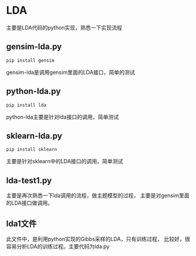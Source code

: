 # LDA
主要是LDA代码的python实现，熟悉一下实现流程

## gensim-lda.py
    pip install gensim
gensim-lda是调用gensim里面的LDA接口，简单的测试

## python-lda.py
    pip install lda
python-lda主要是针对lda接口的调用，简单测试

## sklearn-lda.py
    pip install sklearn
主要是针对sklearn中的LDA接口的调用，简单测试

## lda-test1.py
主要是再次熟悉一下lda调用的流程，做主题模型的过程，
主要是对gensim里面的LDA接口做调用。

## lda1文件
此文件中，是利用python实现的Gibbs采样的LDA，只有训练过程，
比较好，很容易分析LDA的训练过程。主要代码为lda.py

